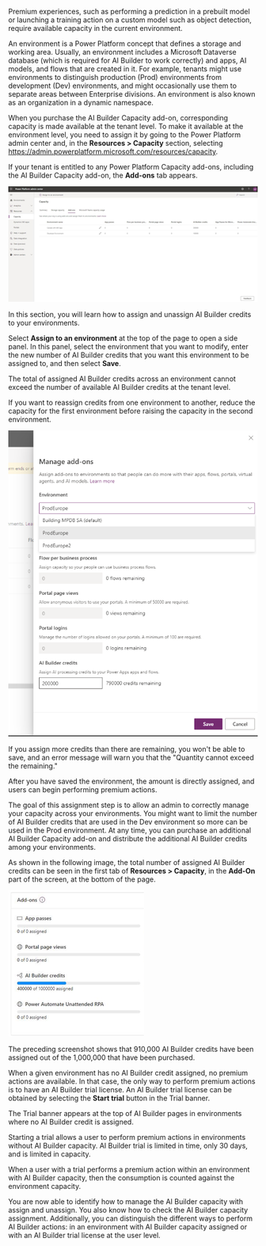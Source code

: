 Premium experiences, such as performing a prediction in a prebuilt model or launching a training action on a custom model such as object detection, require available capacity in the current environment.

An environment is a Power Platform concept that defines a storage and working area. Usually, an environment includes a Microsoft Dataverse database (which is required for AI Builder to work correctly) and apps, AI models, and flows that are created in it. For example, tenants might use environments to distinguish production (Prod) environments from development (Dev) environments, and might occasionally use them to separate areas between Enterprise divisions. An environment is also known as an organization in a dynamic namespace.

When you purchase the AI Builder Capacity add-on, corresponding capacity is made available at the tenant level. To make it available at the environment level, you need to assign it by going to the Power Platform admin center and, in the **Resources > Capacity** section, selecting <https://admin.powerplatform.microsoft.com/resources/capacity>.

If your tenant is entitled to any Power Platform Capacity add-ons, including the AI Builder Capacity add-on, the **Add-ons** tab appears.

![A screenshot of a computer Description automatically generated](../media/image5.png)

In this section, you will learn how to assign and unassign AI Builder credits to your environments.

Select **Assign to an environment** at the top of the page to open a side panel. In this panel, select the environment that you want to modify, enter the new number of AI Builder credits that you want this environment to be assigned to, and then select **Save**.

The total of assigned AI Builder credits across an environment cannot exceed the number of available AI Builder credits at the tenant level.

If you want to reassign credits from one environment to another, reduce the capacity for the first environment before raising the capacity in the second environment.

![A screenshot of a cell phone Description automatically generated](../media/image6.png)

If you assign more credits than there are remaining, you won't be able to save, and an error message will warn you that the "Quantity cannot exceed the remaining."

After you have saved the environment, the amount is directly assigned, and users can begin performing premium actions.

The goal of this assignment step is to allow an admin to correctly manage your capacity across your environments. You might want to limit the number of AI Builder credits that are used in the Dev environment so more can be used in the Prod environment. At any time, you can purchase an additional AI Builder Capacity add-on and distribute the additional AI Builder credits among your environments.

As shown in the following image, the total number of assigned AI Builder credits can be seen in the first tab of **Resources > Capacity**, in the **Add-On** part of the screen, at the bottom of the page.

![A screenshot of a cell phone Description automatically generated](../media/image7.png)

The preceding screenshot shows that 910,000 AI Builder credits have been assigned out of the 1,000,000 that have been purchased.

When a given environment has no AI Builder credit assigned, no premium actions are available. In that case, the only way to perform premium actions is to have an AI Builder trial license. An AI Builder trial license can be obtained by selecting the **Start trial** button in the Trial banner.

The Trial banner appears at the top of AI Builder pages in environments where no AI Builder credit is assigned.

Starting a trial allows a user to perform premium actions in environments without AI Builder capacity. AI Builder trial is limited in time, only 30 days, and is limited in capacity.

When a user with a trial performs a premium action within an environment with AI Builder capacity, then the consumption is counted against the environment capacity.

You are now able to identify how to manage the AI Builder capacity with assign and unassign. You also know how to check the AI Builder capacity assignment. Additionally, you can distinguish the different ways to perform AI Builder actions: in an environment with AI Builder capacity assigned or with an AI Builder trial license at the user level.
